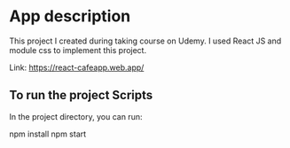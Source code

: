 # App description

This project I created during taking course on Udemy. I used React JS and module css to implement this project.

Link: https://react-cafeapp.web.app/

## To run the project Scripts

In the project directory, you can run:

npm install
npm start
